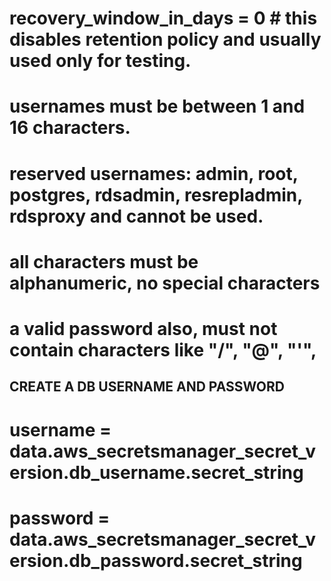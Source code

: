 # recovery_window_in_days = 0   #  this disables retention policy and usually used only for testing.
# usernames must be between  1 and 16 characters.
# reserved usernames: admin, root, postgres, rdsadmin, resrepladmin, rdsproxy and cannot be used.
# all characters must be alphanumeric, no special characters
# a valid password also, must not contain characters like "/", "@", "'", 

## CREATE A DB USERNAME AND PASSWORD
# username          = data.aws_secretsmanager_secret_version.db_username.secret_string
# password          = data.aws_secretsmanager_secret_version.db_password.secret_string